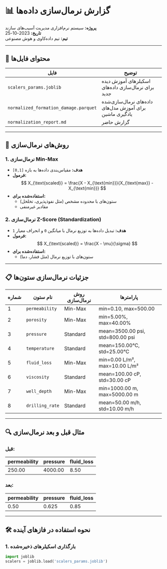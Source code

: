 # 📊 گزارش نرمال‌سازی داده‌ها  
**پروژه:** سیستم نرم‌افزاری مدیریت آسیب‌های سازند  
**تاریخ:** 2023-10-25  
**تیم:** تیم داده‌کاوی و هوش مصنوعی  

---

## 📁 محتوای فایل‌ها

| فایل | توضیح |
|------|-------|
| `scalers_params.joblib` | اسکیلرهای آموزش دیده برای نرمال‌سازی داده‌های جدید |
| `normalized_formation_damage.parquet` | داده‌های نرمال‌سازی‌شده برای آموزش مدل‌های یادگیری ماشین |
| `normalization_report.md` | گزارش حاضر |

---

## 📌 روش‌های نرمال‌سازی

### 1. **نرمال‌سازی Min-Max**
- **هدف:** مقیاس‌بندی داده‌ها به بازه `[0,1]`  
- **فرمول:**  
  $$
  X_{\text{scaled}} = \frac{X - X_{\text{min}}}{X_{\text{max}} - X_{\text{min}}}
  $$
- **استفاده‌شده برای:**  
  - ستون‌های با محدوده مشخص (مثل نفوذپذیری، تخلخل)  
  - مقادیر غیرمنفی  

### 2. **نرمال‌سازی Z-Score (Standardization)**
- **هدف:** تبدیل داده‌ها به توزیع نرمال با میانگین `0` و انحراف معیار `1`  
- **فرمول:**  
  $$
  X_{\text{scaled}} = \frac{X - \mu}{\sigma}
  $$
- **استفاده‌شده برای:**  
  - ستون‌های با توزیع نرمال (مثل فشار، دما)  

---

## 📋 جزئیات نرمال‌سازی ستون‌ها

| شماره | نام ستون | روش نرمال‌سازی | پارامترها |
|-------|----------|----------------|-----------|
| 1 | `permeability` | Min-Max | min=0.10, max=500.00 |
| 2 | `porosity` | Min-Max | min=5.00%, max=40.00% |
| 3 | `pressure` | Standard | mean=3500.00 psi, std=800.00 psi |
| 4 | `temperature` | Standard | mean=150.00°C, std=25.00°C |
| 5 | `fluid_loss` | Min-Max | min=0.00 L/m², max=10.00 L/m² |
| 6 | `viscosity` | Standard | mean=100.00 cP, std=30.00 cP |
| 7 | `well_depth` | Min-Max | min=1000.00 m, max=5000.00 m |
| 8 | `drilling_rate` | Standard | mean=50.00 m/h, std=10.00 m/h |

---

## 🔍 مثال قبل و بعد نرمال‌سازی

### قبل:
| permeability | pressure | fluid_loss |
|------------|----------|------------|
| 250.00     | 4000.00  | 8.50       |

### بعد:
| permeability | pressure | fluid_loss |
|------------|----------|------------|
| 0.50       | 0.625    | 0.85       |

---

## 🛠️ نحوه استفاده در فازهای آینده

### 1. **بارگذاری اسکیلرهای ذخیره‌شده**
```python
import joblib
scalers = joblib.load('scalers_params.joblib')